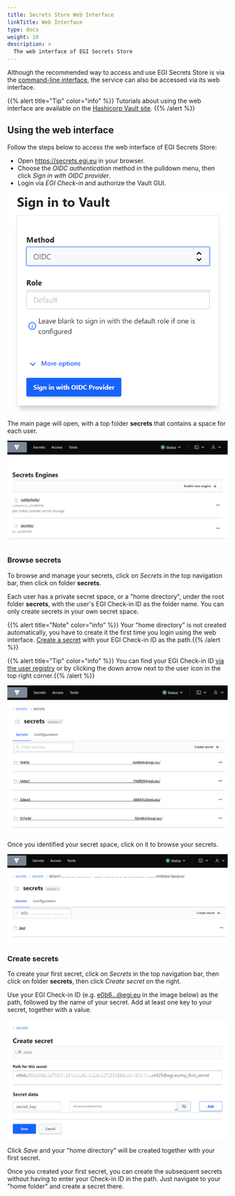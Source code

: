 ```yaml
---
title: Secrets Store Web Interface
linkTitle: Web Interface
type: docs
weight: 10
description: >
  The web interface of EGI Secrets Store
---
```


Although the recommended way to access and use EGI Secrets Store is via the
[command-line interface](../cli), the service can also be accessed via its
web interface.

{{% alert title="Tip" color="info" %}} Tutorials about using the web interface
are available on the
[Hashicorp Vault site](https://developer.hashicorp.com/vault/tutorials/getting-started-ui).
{{% /alert %}}

## Using the web interface

Follow the steps below to access the web interface of EGI Secrets Store:

<!-- markdownlint-disable no-bare-urls -->
- Open https://secrets.egi.eu in your browser.
- Choose the _OIDC authentication_ method in the pulldown menu, then click
_Sign in with OIDC provider_.
- Login via _EGI Check-in_ and authorize the Vault GUI.
<!-- markdownlint-enable no-bare-urls -->

![Sign-in](vault-login-oidc.png)

The main page will open, with a top folder **secrets** that contains a space for
each user.

![Main page](vault-main-window.png)

### Browse secrets

To browse and manage your secrets, click on _Secrets_ in the top navigation
bar, then click on folder **secrets**.

Each user has a private secret space, or a "home directory", under the root
folder **secrets**, with the user's EGI Check-in ID as the folder name. You can
only create secrets in your own secret space.

{{% alert title="Note" color="info" %}} Your "home directory" is not created
automatically, you have to create it the first time you login using the web
interface. [Create a secret](#create-secrets) with your EGI Check-in ID as the
path.{{% /alert %}}

{{% alert title="Tip" color="info" %}} You can find your EGI Check-in ID
[via the user registry](https://aai.egi.eu/registry/) or by clicking the down
arrow next to the user icon in the top right corner.{{% /alert %}}

![Home directory](vault-homes.png)

Once you identified your secret space, click on it to browse your secrets.

![Home directory](vault-home-directory.png)

### Create secrets

To create your first secret, click on _Secrets_ in the top navigation bar,
then click on folder **secrets**, then click _Create secret_ on the right.

<!-- markdown-link-check-disable -->
Use your EGI Check-in ID (e.g. e0b6...@egi.eu in the image below) as the path,
followed by the name of your secret. Add at least one key to your secret,
together with a value.
<!-- markdown-link-check-enable -->

![Create secret](vault-create-secret.png)

Click _Save_ and your "home directory" will be created together with your
first secret.

Once you created your first secret, you can create the subsequent secrets
without having to enter your Check-in ID in the path. Just navigate to your
"home folder" and create a secret there.
